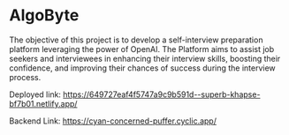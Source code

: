 # AlgoByte
The objective of this project is to develop a self-interview preparation platform leveraging the power of OpenAI. The Platform aims to assist job seekers and interviewees in enhancing their interview skills, boosting their confidence, and improving their chances of success during the interview process.



Deployed link: https://649727eaf4f5747a9c9b591d--superb-khapse-bf7b01.netlify.app/

Backend Link: https://cyan-concerned-puffer.cyclic.app/